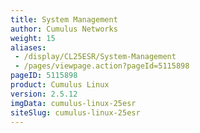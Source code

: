 ```yaml
---
title: System Management
author: Cumulus Networks
weight: 15
aliases:
 - /display/CL25ESR/System-Management
 - /pages/viewpage.action?pageId=5115898
pageID: 5115898
product: Cumulus Linux
version: 2.5.12
imgData: cumulus-linux-25esr
siteSlug: cumulus-linux-25esr
---
```

<article id="html-search-results" class="ht-content" style="display: none;">

</article>

<footer id="ht-footer">

</footer>
